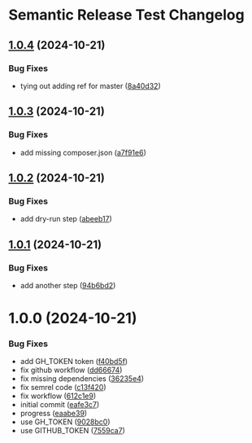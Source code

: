 # Semantic Release Test Changelog

## [1.0.4](https://github.com/sadok-f/semantic-release-test/compare/1.0.3...1.0.4) (2024-10-21)


### Bug Fixes

* tying out adding ref for master ([8a40d32](https://github.com/sadok-f/semantic-release-test/commit/8a40d325f51b38168deb6fa1811c7e2b94a591fd))

## [1.0.3](https://github.com/sadok-f/semantic-release-test/compare/1.0.2...1.0.3) (2024-10-21)


### Bug Fixes

* add missing composer.json ([a7f91e6](https://github.com/sadok-f/semantic-release-test/commit/a7f91e682074b3a5da35b7e645d2330736aa2ec3))

## [1.0.2](https://github.com/sadok-f/semantic-release-test/compare/1.0.1...1.0.2) (2024-10-21)


### Bug Fixes

* add dry-run step ([abeeb17](https://github.com/sadok-f/semantic-release-test/commit/abeeb17ed7cbfc7bf71d2be895c658ccca78b0b1))

## [1.0.1](https://github.com/sadok-f/semantic-release-test/compare/1.0.0...1.0.1) (2024-10-21)


### Bug Fixes

* add another step ([94b6bd2](https://github.com/sadok-f/semantic-release-test/commit/94b6bd2e335ff4342385061a9dbf94dfe18ea9e6))

# 1.0.0 (2024-10-21)


### Bug Fixes

* add GH_TOKEN token ([f40bd5f](https://github.com/sadok-f/semantic-release-test/commit/f40bd5fb0560f4e0bf19ca63ec666608fc688070))
* fix github workflow ([dd66674](https://github.com/sadok-f/semantic-release-test/commit/dd666742fa4c85afc18f7e58bea8a808d6e454d1))
* fix missing dependencies ([36235e4](https://github.com/sadok-f/semantic-release-test/commit/36235e4cdddc69011c4a5a7d24058ab9b8ddd6c3))
* fix semrel code ([c13f420](https://github.com/sadok-f/semantic-release-test/commit/c13f42007ed5cf6fc3cebbc4e7117fa90f47c687))
* fix workflow ([612c1e9](https://github.com/sadok-f/semantic-release-test/commit/612c1e9a060ce294e9a711d2bde6a628e9d6c5cc))
* initial commit ([eafe3c7](https://github.com/sadok-f/semantic-release-test/commit/eafe3c78563841a81b629d0bb2348fe88c78b9ce))
* progress ([eaabe39](https://github.com/sadok-f/semantic-release-test/commit/eaabe398f3b316dd4738366f531172c0f53dd692))
* use GH_TOKEN ([9028bc0](https://github.com/sadok-f/semantic-release-test/commit/9028bc07e7131064575117b9cfb8b460facef5e2))
* use GITHUB_TOKEN ([7559ca7](https://github.com/sadok-f/semantic-release-test/commit/7559ca7df879e79ec8caeb7f8979757ea12cafa7))
